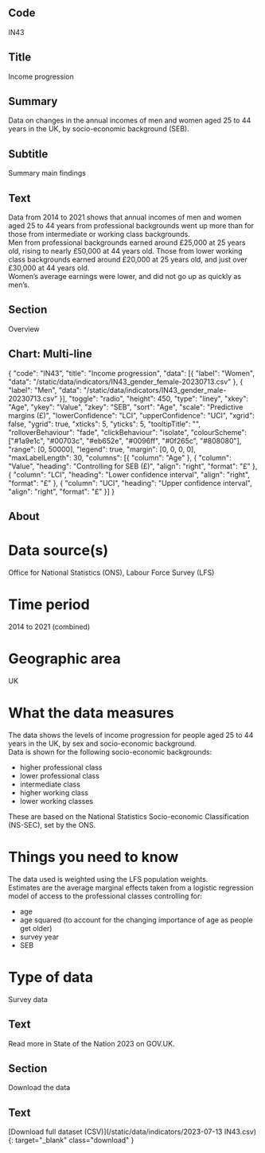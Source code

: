 ## Code
IN43

## Title
Income progression

## Summary
Data on changes in the annual incomes of men and women aged 25 to 44 years in the UK, by socio-economic background (SEB).

## Subtitle
Summary main findings

## Text
Data from 2014 to 2021 shows that annual incomes of men and women aged 25 to 44 years from professional backgrounds went up more than for those from intermediate or working class backgrounds.
<br>
Men from professional backgrounds earned around £25,000 at 25 years old, rising to nearly £50,000 at 44 years old. Those from lower working class backgrounds earned around £20,000 at 25 years old, and just over £30,000 at 44 years old.
<br>
Women’s average earnings were lower, and did not go up as quickly as men’s.

## Section
Overview

## Chart: Multi-line
{
    "code": "IN43",
    "title": "Income progression",
    "data": [{
        "label": "Women",
        "data": "/static/data/indicators/IN43_gender_female-20230713.csv"
    }, {
        "label": "Men",
        "data": "/static/data/indicators/IN43_gender_male-20230713.csv"
    }],
    "toggle": "radio",
    "height": 450,
    "type": "liney",
    "xkey": "Age",
    "ykey": "Value",
    "zkey": "SEB",
    "sort": "Age",
    "scale": "Predictive margins (£)",
    "lowerConfidence": "LCI",
    "upperConfidence": "UCI",
    "xgrid": false,
    "ygrid": true,
    "xticks": 5,
    "yticks": 5,
    "tooltipTitle": "",
    "rolloverBehaviour": "fade",
    "clickBehaviour": "isolate",
    "colourScheme": ["#1a9e1c", "#00703c", "#eb652e", "#0096ff", "#0f265c", "#808080"],
    "range": [0, 50000],
    "legend": true,
    "margin": [0, 0, 0, 0],
    "maxLabelLength": 30,
    "columns": [{
        "column": "Age"
    }, {
        "column": "Value",
        "heading": "Controlling for SEB (£)",
        "align": "right",
        "format": "£"
    }, {
        "column": "LCI",
        "heading": "Lower confidence interval",
        "align": "right",
        "format": "£"
    }, {
        "column": "UCI",
        "heading": "Upper confidence interval",
        "align": "right",
        "format": "£"
    }]
}

## About
# Data source(s)
Office for National Statistics (ONS), Labour Force Survey (LFS) 

# Time period
2014 to 2021 (combined)

# Geographic area
UK

# What the data measures
The data shows the levels of income progression for people aged 25 to 44 years in the UK, by sex and socio-economic background.
<br>
Data is shown for the following socio-economic backgrounds:
<ul class="govuk-list">
<li>higher professional class</li>
<li>lower professional class</li>
<li>intermediate class</li>
<li>higher working class</li>
<li>lower working classes</li>
</ul>
These are based on the National Statistics Socio-economic Classification (NS-SEC), set by the ONS.

# Things you need to know
The data used is weighted using the LFS population weights.
<br>
Estimates are the average marginal effects taken from a logistic regression model of access to the professional classes controlling for:
<ul class="govuk-list">
<li>age</li>
<li>age squared (to account for the changing importance of age as people get older)</li>
<li>survey year</li>
<li>SEB</li>
</ul>

# Type of data
Survey data

## Text
Read more in State of the Nation 2023 on GOV.UK.

## Section
Download the data

## Text
[Download full dataset (CSV)](/static/data/indicators/2023-07-13 IN43.csv){: target="_blank" class="download" }
